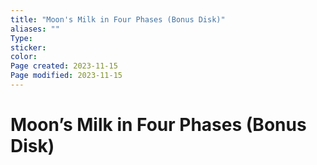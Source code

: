 ```yaml
---
title: "Moon's Milk in Four Phases (Bonus Disk)"
aliases: ""
Type: 
sticker: 
color: 
Page created: 2023-11-15
Page modified: 2023-11-15
---
```


# Moon’s Milk in Four Phases (Bonus Disk)
